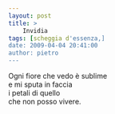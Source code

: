 ```yaml
---
layout: post
title: >
    Invidia
tags: [scheggia d'essenza,]
date: 2009-04-04 20:41:00
author: pietro
---
```

Ogni fiore che vedo è sublime<br/>e mi sputa in faccia<br/>i petali di quello<br/>che non posso vivere.
